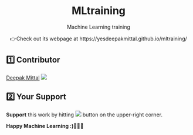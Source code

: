 <div align="center">
  <h1>MLtraining</h1>
  <p>Machine Learning training</p>
  <p>👉Check out its webpage at https://yesdeepakmittal.github.io/mltraining/</p>
    </div>
 <h2>1️⃣ Contributor</h2>  
  <p><a href="https://github.com/yesdeepakmittal"target="_blank">Deepak Mittal</a> <a href="https://github.com/yesdeepakmittal"target="_blank"><img src="https://img.shields.io/github/followers/yesdeepakmittal?style=social"></a></p>
 
 <h2>2️⃣ Your Support</h2>
<b>Support</b> this work by hitting <a href="https://github.com/yesdeepakmittal/mltraining/"><img src="https://img.shields.io/github/stars/yesdeepakmittal/mltraining?style=social"></a> button on the upper-right corner. 

<b>Happy Machine Learning :)🖤🖤🖤</b>
